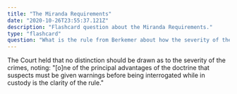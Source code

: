 ```yaml
---
title: "The Miranda Requirements"
date: "2020-10-26T23:55:37.121Z"
description: "Flashcard question about the Miranda Requirements."
type: "flashcard"
question: "What is the rule from Berkemer about how the severity of the crime affects admissibility of confessions under Miranda?"
---
```


The Court held that no distinction should be drawn as to the severity of the crimes, noting: "\[o]ne of the principal advantages of the doctrine that suspects must be given warnings before being interrogated while in custody is the clarity of the rule."